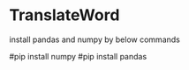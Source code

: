 # TranslateWord

install pandas and numpy by below commands

#pip install numpy
#pip install pandas
